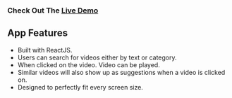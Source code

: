 


### Check Out The [Live Demo](https://michaelly-yt.netlify.app/)

## App Features
- Built with ReactJS.
- Users can search for videos either by text or category.
- When clicked on the video. Video can be played.
- Similar videos will also show up as suggestions when a video is clicked on.
- Designed to perfectly fit every screen size.




